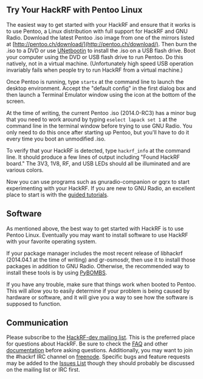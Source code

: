## Try Your HackRF with Pentoo Linux

The easiest way to get started with your HackRF and ensure that it works is to use Pentoo, a Linux distribution with full support for HackRF and GNU Radio.  Download the latest Pentoo .iso image from one of the mirrors listed at [http://pentoo.ch/download/](http://pentoo.ch/download/).  Then burn the .iso to a DVD or use [UNetbootin](http://unetbootin.sourceforge.net/) to install the .iso on a USB flash drive.  Boot your computer using the DVD or USB flash drive to run Pentoo.  Do this natively, not in a virtual machine.  (Unfortunately high speed USB operation invariably fails when people try to run HackRF from a virtual machine.)

Once Pentoo is running, type `startx` at the command line to launch the desktop environment.  Accept the "default config" in the first dialog box and then launch a Terminal Emulator window using the icon at the bottom of the screen.

At the time of writing, the current Pentoo .iso (2014.0-RC3) has a minor bug that you need to work around by typing `eselect lapack set 1` at the command line in the terminal window before trying to use GNU Radio.  You only need to do this once after starting up Pentoo, but you'll have to do it every time you boot an unmodified .iso.

To verify that your HackRF is detected, type `hackrf_info` at the command line.  It should produce a few lines of output including "Found HackRF board."  The 3V3, 1V8, RF, and USB LEDs should all be illuminated and are various colors.

Now you can use programs such as gnuradio-companion or gqrx to start experimenting with your HackRF.  If you are new to GNU Radio, an excellent place to start is with the [guided tutorials](http://gnuradio.org/redmine/projects/gnuradio/wiki/Guided_Tutorials).

## Software

As mentioned above, the best way to get started with HackRF is to use Pentoo Linux.  Eventually you may want to install software to use HackRF with your favorite operating system.

If your package manager includes the most recent release of libhackrf (2014.04.1 at the time of writing) and gr-osmosdr, then use it to install those packages in addition to GNU Radio.  Otherwise, the recommended way to install these tools is by using [PyBOMBS](http://gnuradio.org/redmine/projects/pybombs/wiki).

If you have any trouble, make sure that things work when booted to Pentoo.  This will allow you to easily determine if your problem is being caused by hardware or software, and it will give you a way to see how the software is supposed to function.

## Communication

Please subscribe to the [HackRF-dev mailing list](http://nine.pairlist.net/mailman/listinfo/hackrf-dev).  This is the preferred place for questions about HackRF.  Be sure to check the [FAQ](https://github.com/mossmann/hackrf/wiki/FAQ) and other [documentation](https://github.com/mossmann/hackrf/wiki) before asking questions.  Additionally, you may want to join the #hackrf IRC channel on [freenode](http://freenode.net/).  Specific bugs and feature requests may be added to the [Issues List](https://github.com/mossmann/hackrf/issues?direction=desc&sort=updated&state=open) though they should probably be discussed on the mailing list or IRC first.
